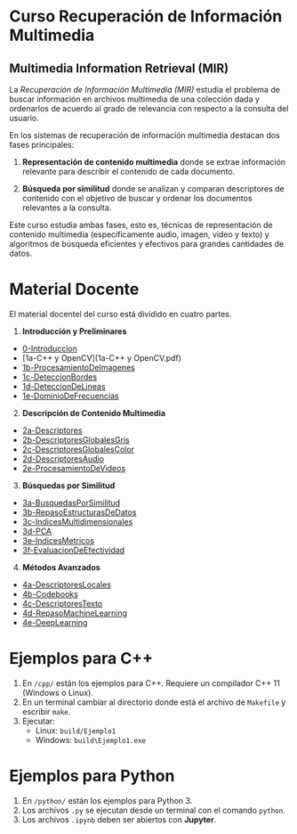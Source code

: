 # Curso Recuperación de Información Multimedia
## Multimedia Information Retrieval (MIR)

La *Recuperación de Información Multimedia (MIR)* estudia el problema de buscar información en archivos multimedia de una colección dada y ordenarlos de acuerdo al grado de relevancia con respecto a la consulta del usuario.

En los sistemas de recuperación de información multimedia destacan dos fases principales:

  1. **Representación de contenido multimedia** donde se extrae información relevante para describir el contenido de cada documento.

  2. **Búsqueda por similitud** donde se analizan y comparan descriptores de contenido con el objetivo de buscar y ordenar los documentos relevantes a la consulta.

Este curso estudia ambas fases, esto es, técnicas de representación de contenido multimedia (específicamente audio, imagen, video y texto) y algoritmos de búsqueda eficientes y efectivos para grandes cantidades de datos.


# Material Docente

El material docentel del curso está dividido en cuatro partes.

 1. **Introducción y Preliminares**
   * [0-Introduccion](0-Introduccion.pdf)
   * [1a-C++ y OpenCV](1a-C++ y OpenCV.pdf)
   * [1b-ProcesamientoDeImagenes](1b-ProcesamientoDeImagenes.pdf)
   * [1c-DeteccionBordes](1c-DeteccionBordes.pdf)
   * [1d-DeteccionDeLineas](1d-DeteccionDeLineas.pdf)
   * [1e-DominioDeFrecuencias](1e-DominioDeFrecuencias.pdf)

 2. **Descripción de Contenido Multimedia**
   * [2a-Descriptores](2a-Descriptores.pdf)
   * [2b-DescriptoresGlobalesGris](2b-DescriptoresGlobalesGris.pdf)
   * [2c-DescriptoresGlobalesColor](2c-DescriptoresGlobalesColor.pdf)
   * [2d-DescriptoresAudio](2d-DescriptoresAudio.pdf)
   * [2e-ProcesamientoDeVideos](2e-ProcesamientoDeVideos.pdf)

 3. **Búsquedas por Similitud**
   * [3a-BusquedasPorSimilitud](3a-BusquedasPorSimilitud.pdf)
   * [3b-RepasoEstructurasDeDatos](3b-RepasoEstructurasDeDatos.pdf)
   * [3c-IndicesMultidimensionales](3c-IndicesMultidimensionales.pdf)
   * [3d-PCA](3d-PCA.pdf)
   * [3e-IndicesMetricos](3e-IndicesMetricos.pdf)
   * [3f-EvaluacionDeEfectividad](3f-EvaluacionDeEfectividad.pdf)

 4. **Métodos Avanzados**
   * [4a-DescriptoresLocales](4a-DescriptoresLocales.pdf)
   * [4b-Codebooks](4b-Codebooks.pdf)
   * [4c-DescriptoresTexto](4c-DescriptoresTexto.pdf)
   * [4d-RepasoMachineLearning](4d-RepasoMachineLearning.pdf)
   * [4e-DeepLearning](4e-DeepLearning.pdf)



# Ejemplos para C++

1. En `/cpp/` están los ejemplos para C++. Requiere un compilador C++ 11 (Windows o Linux).
2. En un terminal cambiar al directorio donde está el archivo de `Makefile` y escribir `make`.
3. Ejecutar:
	* Linux: `build/Ejemplo1`
	* Windows: `build\Ejemplo1.exe`

# Ejemplos para Python

1. En `/python/` están los ejemplos para Python 3.
2. Los archivos `.py` se ejecutan desde un terminal con el comando `python`.
3. Los archivos `.ipynb` deben ser abiertos con **Jupyter**.
